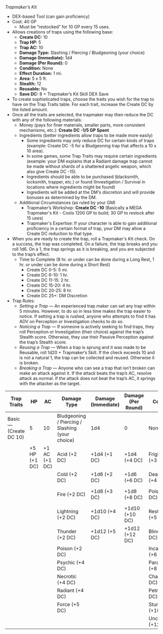 _Trapmaker’s Kit_
* DEX-based Tool (can gain proficiency)
* Cost: 40 GP
    * Must be “restocked” for 10 GP every 15 uses.
* Allows creations of traps using the following base:
    * __Create DC:__ 10
    * __Trap HP:__ 5
    * __Trap AC:__ 10
    * __Damage Type:__ Slashing / Piercing / Bludgeoning (your choice)
    * __Damage (Immediate):__ 1d4
    * __Damage (Per Round):__ 0
    * __Condition:__ None
    * __Effect Duration:__ 1 mi.
    * __Area:__ 5 x 5 ft.
    * __Stealth:__ 12
    * __Reusable:__ No
    * __Save DC:__ 8 + Trapmaker’s Kit Skill DEX Save
* To create sophisticated traps, choose the traits you wish for the trap to have on the Trap Traits table. For each trait, increase the Create DC by the listed amount.
* Once all the traits are selected, the trapmaker may then reduce the DC with any of the following materials:
    * Money (pays for finer materials, smaller parts, more consistent mechanisms, etc.): __Create DC -1/5 GP Spent__
    * Ingredients (better ingredients allow traps to be made more easily)
        * Some ingredients may only reduce DC for certain kinds of traps (example: Create DC -5 for a Bludgeoning trap that affects a 10 x 10 area).
        * In some games, some Trap Traits may require certain ingredients (example: your DM explains that a Radiant damage trap cannot be made without shards of a shattered angelic weapon, which also give Create DC -15).
        * Ingredients should be able to be purchased (blacksmith, locksmith, trapper, etc.) or found (Investigation / Survival in locations where ingredients might be found)
        * Ingredients will be added at the DM's discretion and will provide bonuses as determined by the DM.
    * Additional Circumstances (as ruled by your GM)
        * Trapmaker’s Workshop: __Create DC -10__ (Basically a MEGA Trapmaker's Kit - Costs 1200 GP to build; 30 GP to restock after 15 uses)
        * Trapmaker's Expertise: If your character is able to gain additional proficiency in a certain format of trap, your DM may allow a Create DC reduction to that type.
* When you are ready to create the trap, roll a Trapmaker's Kit check. On a success, the trap was completed. On a failure, the trap breaks and you roll 1d6. On a 1, the trap springs as it is breaking, and you are subjected to the trap’s effect.
    * Time to Complete (8 hr. or under can be done during a Long Rest, 1 hr. or under can be done during a Short Rest)
        * Create DC 0-5: 5 mi.
        * Create DC 6-10: 1 hr.
        * Create DC 11-15: 2 hr.
        * Create DC 15-20: 4 hr.
        * Create DC 20-25: 8 hr.
        * Create DC 25+: DM Discretion
* Trap Rules: 
    * _Setting a Trap_ — An experienced trap maker can set any trap within 5 minutes. However, to do so in less time makes the trap easier to notice. If setting a trap is rushed, anyone who attempts to find it has ADV on Perception or Investigation checks to do so.
    * _Noticing a Trap_ — If someone is actively seeking to find traps, they roll Perception or Investigation (their choice) against the trap’s Stealth score. Otherwise, they use their Passive Perception against the trap’s Stealth score.
    * _Reusing a Trap_ — When a trap is sprung and it was made to be Reusable, roll 1d20 + Trapmaker’s Skill. If the check exceeds 10 and is not a natural 1, the trap can be collected and reused. Otherwise it is broken.
    * _Breaking a Trap_ — Anyone who can see a trap that isn’t broken can make an attack against it. If the attack beats the trap’s AC, resolve attack as normal. If the attack does not beat the trap’s AC, it springs with the attacker as the target.

| Trap Traits | HP | AC | Damage Type | Damage (Immediate) | Damage (Per Round) | Condition | Effect Duration | Area | Stealth | Reusable | Save DC |
| --- | --- | --- | --- | --- | --- | --- | --- | --- | --- | --- | --- |
| Basic — (Create DC 10) | 5 | 10 | Bludgeoning / Piercing / Slashing (your choice) | 1d4 | 0 | None | 1 minute | 5 x 5 ft. | 12 | No	| 8 + Trapmaker’s Kit DEX Save |
| | +5 HP (+1 DC) | +1 AC (+1 DC) | Acid (+2 DC) | +1d4 (+1 DC) | +1d4 (+4 DC) | Frightened (+3 DC) | 1 hr. (+4 DC) | +5 ft. to 1 dimension (+5 DC) | +1 Stealth (+2 DC) | Yes (+5 DC) | +1 Save DC (+2 DC) |
| | | | Cold (+2 DC) | +1d6 (+2 DC) | +1d6 (+6 DC) | Deafened (+4 DC) | 1 day (+8 DC) | | | | |
| | | | Fire (+2 DC) | +1d8 (+3 DC) | +1d8 (+8 DC) | Poisoned (+5 DC) | 1 wk. (+16 DC) | | | | |
| | | | Lightning (+2 DC) | +1d10 (+4 DC) | +1d10 (+10 DC) | Restrained (+5 DC) | | | | | |
| | | | Thunder (+2 DC) | +1d12 (+5 DC) | +1d12 (+12 DC) | Blinded (+5 DC) | | | | | |
| | | | Poison (+2 DC) | | | Incapacitated (+6 DC) | | | | | |
| | | | Psychic (+4 DC) | | | Paralyzed (+8 DC) | | | | | |
| | | | Necrotic (+4 DC) | | | Charmed (+8 DC) | | | | | |
| | | | Radiant (+4 DC)	| | | Petrified (+9 DC) | | | | | |
| | | | Force (+5 DC) | | | Stunned (+10 DC) | | | | | |
| | | | | | | Unconscious (+12 DC) | | | | | |
